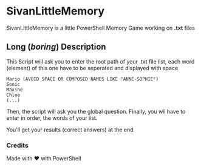 # SivanLittleMemory

SivanLittleMemory is a little PowerShell Memory Game working on **.txt** files
## Long (*boring*) Description

This Script will ask you to enter the root path of your .txt file list, each word (element) of this one have to be seperated and displayed with space

```me
Mario (AVOID SPACE OR COMPOSED NAMES LIKE "ANNE-SOPHIE")
Sonic
Maxine
Chloe
(...)
```

Then, the script will ask you the global question.
Finally, you wil have to enter in order, the words of your list. 

You'll get your results (correct answers) at the end

### Credits
Made with ❤ with PowerShell
